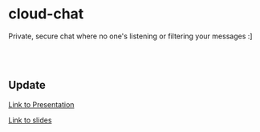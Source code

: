 # cloud-chat
Private, secure chat where no one's listening or filtering your messages :]

<br></br>
## Update
[Link to Presentation](https://www.dropbox.com/s/5vqd0769qs4gj5a/Term_Project_Presentation.mp4?dl=0)

[Link to slides](https://docs.google.com/presentation/d/1bzzyWjTVMcbFU1gyyisxzizha9sT_bMrQyn6iYwMY40/edit?usp=sharing)

<br></br>

